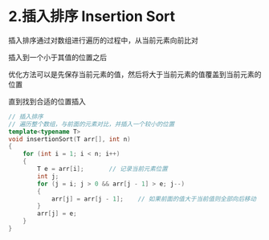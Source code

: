 # 2.插入排序 Insertion Sort

插入排序通过对数组进行遍历的过程中，从当前元素向前比对

插入到一个小于其值的位置之后

优化方法可以是先保存当前元素的值，然后将大于当前元素的值覆盖到当前元素的位置

直到找到合适的位置插入



```C++
// 插入排序
// 遍历整个数组，与前面的元素对比，并插入一个较小的位置
template<typename T>
void insertionSort(T arr[], int n)
{
    for (int i = 1; i < n; i++)
    {
        T e = arr[i];		// 记录当前元素位置
        int j;
        for (j = i; j > 0 && arr[j - 1] > e; j--)
        {
            arr[j] = arr[j - 1];	// 如果前面的值大于当前值则全部向后移动
        }
        arr[j] = e;
    }
}
```

